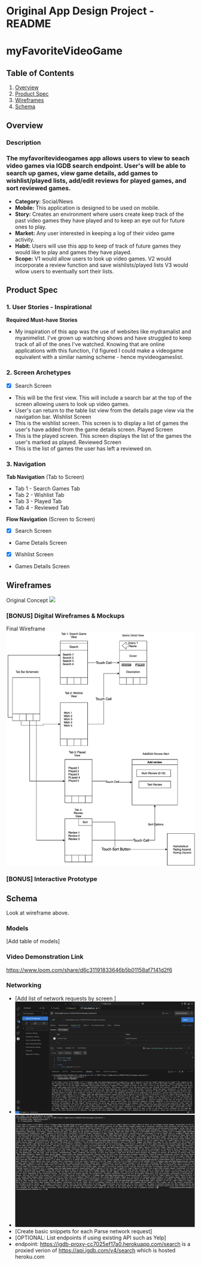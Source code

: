 Original App Design Project - README 
===

# myFavoriteVideoGame

## Table of Contents

1. [Overview](#Overview)
2. [Product Spec](#Product-Spec)
3. [Wireframes](#Wireframes)
4. [Schema](#Schema)

## Overview

### Description



### The myfavoritevideogames app allows users to view to seach video games via IGDB search endpoint. User's will be able to search up games, view game details, add games to wishlist/played lists, add/edit reviews for played games, and sort reviewed games.


- **Category:** Social/News
- **Mobile:** This application is designed to be used on mobile.  
- **Story:** Creates an environment where users create keep track of the past video games they have played and to keep an eye out for future ones to play.
- **Market:** Any user interested in keeping a log of their video game activity.
- **Habit:** Users will use this app to keep of track of future games they would like to play and games they have played.
- **Scope:** V1 would allow users to look up video games.  V2 would incorporate a review function and save wishlists/played lists V3 would wllow users to eventually sort their lists.

## Product Spec

### 1. User Stories - Inspirational

**Required Must-have Stories**

* My inspiration of this app was the use of websites like mydramalist and myanimelist. I've grown up watching shows and have struggled to keep track of all of the ones I've watched. Knowing that are online applications with this function, I'd figured I could make a videogame equivalent with a similar naming scheme - hence myvideogameslist.


### 2. Screen Archetypes

- [x] Search Screen
* This will be the first view. This will include a search bar at the top of the screen allowing users to look up video games. 
* User's can return to the table list view from the details page view via the navigation bar.
Wishlist Screen
* This is the wishlist screen. This screen is to display a list of games the user's have added from the game details screen.
Played Screen
* This is the played screen. This screen displays the list of the games the user's marked as played. 
Reviewed Screen
*  This is the list of games the user has left a reviewed on.

### 3. Navigation

**Tab Navigation** (Tab to Screen)

* Tab 1 - Search Games Tab
* Tab 2 - Wishlist Tab
* Tab 3 - Played Tab
* Tab 4 - Reviewed Tab

**Flow Navigation** (Screen to Screen)

- [x] Search Screen
* Game Details Screen
- [x] Wishlist Screen
* Games Details Screen

## Wireframes


Original Concept
<img src="https://i.imgur.com/KYZX09b.jpeg" width=600>

### [BONUS] Digital Wireframes & Mockups
Final Wireframe
[<img src="MyFavoriteVideoGames Wireframe.jpg" width=600>](https://github.com/viracobama/myFavoriteVideoGames/blob/main/MyFavoriteVideoGames%20Wireframe.jpg)
### [BONUS] Interactive Prototype

## Schema 

Look at wireframe above.

### Models

[Add table of models]

### Video Demonstration Link
https://www.loom.com/share/d6c31191833646b5b01158af7141d2f6

### Networking

- [Add list of network requests by screen ]
- <img src="https://github.com/viracobama/myFavoriteVideoGames/blob/main/images/network_request_1.png" width:600>
- <img src="https://github.com/viracobama/myFavoriteVideoGames/blob/main/images/network_request_2.png" width:600>
- [Create basic snippets for each Parse network request]
- [OPTIONAL: List endpoints if using existing API such as Yelp]
- endpoint: https://igdb-proxy-cc7025ef17a0.herokuapp.com/search is a proxied verion of https://api.igdb.com/v4/search which is hosted heroku.com
